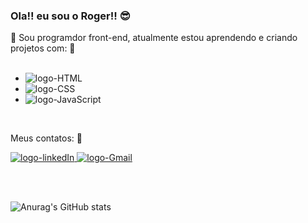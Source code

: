 ### Ola!! eu sou o Roger!! :sunglasses:

:small_orange_diamond: Sou programdor front-end, atualmente estou aprendendo e criando projetos com: :memo:
<br>
<br>

   - <img src="https://img.shields.io/badge/HTML5-E34F26?style=for-the-badge&logo=html5&logoColor=white" alt="logo-HTML"/>
 
   - <img src="https://img.shields.io/badge/CSS3-1572B6?style=for-the-badge&logo=css3&logoColor=white"  alt="logo-CSS"/>

   - <img src="https://img.shields.io/badge/JavaScript-323330?style=for-the-badge&logo=javascript&logoColor=F7DF1E" alt="logo-JavaScript"/>
<br>


Meus contatos: :iphone:
 
 <p>
    <a href="https://www.linkedin.com/in/roger-robert/">
        <img src="https://img.shields.io/badge/LinkedIn-0077B5?style=for-the-badge&logo=linkedin&logoColor=white" alt="logo-linkedIn"/>
    </a>
    
   <a href="rogerrobertsouzadossantos@gmail.com">
       <img src="https://img.shields.io/badge/Gmail-D14836?style=for-the-badge&logo=gmail&logoColor=white" alt="logo-Gmail"/>
   </a>
</p>
<br>
<br>

![Anurag's GitHub stats](https://github-readme-stats.vercel.app/api?username=Roger-Robertt&show_icons=true&theme=transparent)


  
 
   
